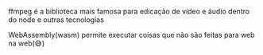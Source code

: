 ffmpeg é a biblioteca mais famosa para edicação de vídeo e áudio dentro do node e outras tecnologias

WebAssembly(wasm) permite executar coisas que não são feitas para web na web(😅)